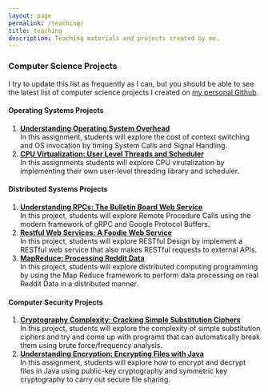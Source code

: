 ```yaml
---
layout: page
permalink: /teaching/
title: teaching
description: Teaching materials and projects created by me.
---
```


### **Computer Science Projects**
I try to update this list as frequently as I can, but you should be able to see the latest list of computer science projects I created on [my personal Github](https://github.com/DaveedDomingo/CS-Projects).

#### **Operating Systems Projects**
1. [**Understanding Operating System Overhead**](https://github.com/DaveedDomingo/OS-Invocation-Assignment)  
In this assignment, students will explore the cost of context switching and OS invocation by timing System Calls and Signal Handling.
2. [**CPU Virtualization: User Level Threads and Scheduler**](https://github.com/DaveedDomingo/User-Level-Thread-Library-Project)  
In this assignments students will explore CPU virutalization by implementing their own user-level threading library and scheduler.

#### **Distributed Systems Projects**
1. [**Understanding RPCs: The Bulletin Board Web Service**](https://github.com/DaveedDomingo/GRPC-Bulletin-Board-Project)  
In this project, students will explore Remote Procedure Calls using the modern framework of gRPC and Google Protocol Buffers.
2. [**Restful Web Services: A Foodie Web Service**](https://github.com/DaveedDomingo/Foodie-Web-Service-Project)  
In this project, students will explore RESTful Design by implement a RESTful web service that also makes RESTful requests to external APIs.
3. [**MapReduce: Processing Reddit Data**](https://github.com/DaveedDomingo/MapReduce-Reddit-Project)  
In this project, students will explore distributed computing programming by using the Map Reduce framework to perform data processing on real Reddit Data in a distributed manner.

#### **Computer Security Projects**
1. [**Cryptography Complexity: Cracking Simple Substitution Ciphers**](https://github.com/DaveedDomingo/Cracking-Simple-Ciphers-Project)  
In this project, students will explore the complexity of simple substitution ciphers and try and come up with programs that can automatically break them using brute force/frequency analysis.
2. [**Understanding Encryption: Encrypting Files with Java**](https://github.com/DaveedDomingo/Cryptr-Java-Encryption-Assignment)  
In this assignment, students will explore how to encrypt and decrypt files in Java using public-key cryptography and symmetric key cryptography to carry out secure file sharing.
